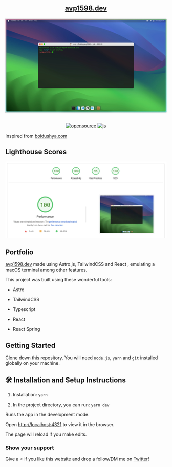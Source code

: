 <h2 align="center">
<br/>

<a  href="https://avp1598.dev"  target="_blank">avp1598.dev</a>

</h2>

<div align="center" >

<img alt="Demo" src="./public/assets/ss.webp" />

</div>

<br/>

<div align="center">
  
  <a href="">![opensource](https://img.shields.io/badge/open-source-red)</a>
  <a href="">![js](https://img.shields.io/badge/language-ts-blue)</a>
 
  
</div>

Inspired from [boidushya.com](https://github.com/boidushya/boidushya.com)

## Lighthouse Scores

<img  alt="Lighthouse Score"  src="./public/assets/lighthouse.webp" />

## Portfolio

<a  href="http://avp1598.dev/"  target="_blank">avp1598.dev</a> made using
Astro.js, TailwindCSS and React , emulating a macOS terminal among other
features.<br/>

This project was built using these wonderful tools:

- Astro

- TailwindCSS

- Typescript

- React

- React Spring

## Getting Started

Clone down this repository. You will need `node.js`, `yarn` and `git` installed
globally on your machine.

## 🛠 Installation and Setup Instructions

1. Installation: `yarn`

2. In the project directory, you can run: `yarn dev`

Runs the app in the development mode.

Open [http://localhost:4321](http://localhost:4321) to view it in the browser.

The page will reload if you make edits.

### Show your support

Give a ⭐ if you like this website and drop a follow/DM me on
[Twitter](https://twitter.com/ThePrincipalDev)!
